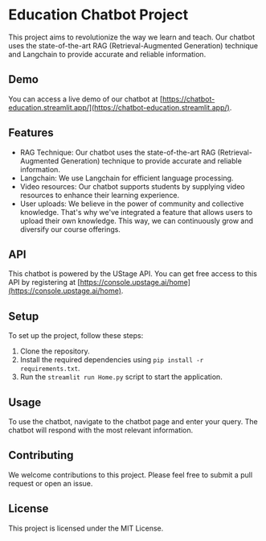 # Education Chatbot Project

This project aims to revolutionize the way we learn and teach. Our chatbot uses the state-of-the-art RAG (Retrieval-Augmented Generation) technique and Langchain to provide accurate and reliable information.

## Demo

You can access a live demo of our chatbot at [https://chatbot-education.streamlit.app/](https://chatbot-education.streamlit.app/).

## Features

- RAG Technique: Our chatbot uses the state-of-the-art RAG (Retrieval-Augmented Generation) technique to provide accurate and reliable information.
- Langchain: We use Langchain for efficient language processing.
- Video resources: Our chatbot supports students by supplying video resources to enhance their learning experience.
- User uploads: We believe in the power of community and collective knowledge. That's why we've integrated a feature that allows users to upload their own knowledge. This way, we can continuously grow and diversify our course offerings.

## API

This chatbot is powered by the UStage API. You can get free access to this API by registering at [https://console.upstage.ai/home](https://console.upstage.ai/home).

## Setup

To set up the project, follow these steps:

1. Clone the repository.
2. Install the required dependencies using `pip install -r requirements.txt`.
3. Run the `streamlit run Home.py` script to start the application.

## Usage

To use the chatbot, navigate to the chatbot page and enter your query. The chatbot will respond with the most relevant information.

## Contributing

We welcome contributions to this project. Please feel free to submit a pull request or open an issue.

## License

This project is licensed under the MIT License.
